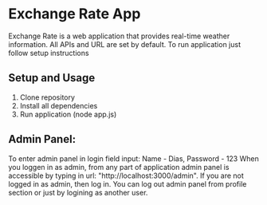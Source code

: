 # Exchange Rate App
Exchange Rate is a web application that provides real-time weather information. All APIs and URL are set by default. To run application just follow setup instructions

## Setup and Usage
1. Clone repository
2. Install all dependencies
3. Run application (node app.js)

## Admin Panel:
To enter admin panel in login field input: Name - Dias, Password - 123
When you loggen in as admin, from any part of application admin panel is accessible by typing in url: "http://localhost:3000/admin". If you are not logged in as admin, then log in.
You can log out admin panel from profile section or just by logining as another user.
